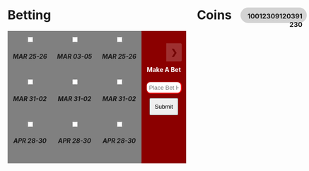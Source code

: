 <style>
    * {
  box-sizing: border-box;
}

.rcorners1 {
    border-radius: 25px;
    background: #D3D3D3;
    padding: 10px;
    width: 150px;
    height: 35px;
    position:absolute;
    right:5px;
    font-size: 15px;
    text-align:right;
}

/* Create four equal columns that floats next to each other */
.column {
  float: left;
  width: 25%;
  padding: 10px;
  height: 300px; /* Should be removed. Only for demonstration */
}

/* Clear floats after the columns */
.row:after {
  content: "";
  display: table;
  clear: both;
}

/* Slideshow container */
.slideshow-container {
  max-width: 1000px;
  position: relative;
  margin: auto;
  margin-top: 15px;
}

/* Hide the images by default */
.mySlides {
  display: none;
}

/* Next & previous buttons */
.prev, .next {
  cursor: pointer;
  position: absolute;
  top: 15%;
  width: auto;
  margin-top: -22px;
  padding: 10px;
  background-color: rgba(0, 0, 0, 0);
  font-weight: bold;
  font-size: 18px;
  background-color: rgba(236, 236, 236, 1);
  opacity: 20%;
  transition: 0.6s ease;
  border-radius: 0 3px 3px 0;
  user-select: none;
}

/* Position the "next button" to the right */
.prev {
  right: 105px;
  border-radius: 3px 0 0 3px;
}

/* Position the "next button" to the right */
.next {
  right: 0;
  border-radius: 0px 3px 3px 0px;
}

.text{
  width: 50%;
  padding: 5px 5px;
  margin: 8px 0;
  box-sizing: border-box;
  color: black;
  background-color: rgba(0, 0, 0, 0);
}

/* On hover, add a black background color with a little bit see-through */
.prev:hover, .next:hover {
  background-color: rgba(0,0,0,0.8);
}

.active, .dot:hover {
  background-color: #717171;
}

/* Fading animation */
.fade {
  animation-name: fade;
  animation-duration: 1.5s;
}

p{
    background-color: transparent;
}
#search {
    width:90%;
}

.searchicon {
    color:#5CB85C;
}

.items-collection{
    margin:20px 0 0 0;
}
.items-collection label.btn-default.active{
    background-color:#007ba7;
    color:#FFF;
}
.items-collection label.btn-default{
    width:90%;
    border:1px solid #305891;
    margin:5px; 
    border-radius: 17px;
    color: #305891;
}
.items-collection label .itemcontent{
    width:100%;
}
.items-collection .btn-group{
    width:90%
}
@keyframes fade {
  from {opacity: .4}
  to {opacity: 3}
}
</style>

<h1>Betting
<span>
<a style="right:175px; position: absolute;">Coins<span><a class="rcorners1" id="coins" style="margin-left:5px">10012309120391230</a></span></a>

</span>
</h1>

<div style="margin: 0 auto; text-align: center">
<div class="row">
<!-- COLUMN 1 -->
  <div class="column" style="background-color:gray;">
      <div class="items col-xs-6 col-sm-3 col-md-3 col-lg-3">
        <div class="info-block block-info clearfix">
          <div data-toggle="buttons" class="btn-group bizmoduleselect">
            <label class="btn btn-default">
              <div class="itemcontent">
                  <input type="checkbox" name="var_id[]" autocomplete="off" value="">
                  <span class="fa fa-car fa-2x"></span>
                  <h5>MAR 25-26</h5>
              </div>
            </label>
          </div>
        </div>
      </div>
    <br>
    <div class="items col-xs-6 col-sm-3 col-md-3 col-lg-3">
        <div class="info-block block-info clearfix">
          <div data-toggle="buttons" class="btn-group bizmoduleselect">
            <label class="btn btn-default">
              <div class="itemcontent">
                  <input type="checkbox" name="var_id[]" autocomplete="off" value="">
                  <span class="fa fa-car fa-2x"></span>
                  <h5>MAR 31-02</h5>
              </div>
            </label>
          </div>
        </div>
      </div>
    <br>
    <div class="items col-xs-6 col-sm-3 col-md-3 col-lg-3">
        <div class="info-block block-info clearfix">
          <div data-toggle="buttons" class="btn-group bizmoduleselect">
            <label class="btn btn-default">
              <div class="itemcontent">
                  <input type="checkbox" name="var_id[]" autocomplete="off" value="">
                  <span class="fa fa-car fa-2x"></span>
                  <h5>APR 28-30</h5>
              </div>
            </label>
          </div>
        </div>
      </div>
    <br>
    <div class="items col-xs-6 col-sm-3 col-md-3 col-lg-3">
        <div class="info-block block-info clearfix">
          <div data-toggle="buttons" class="btn-group bizmoduleselect">
            <label class="btn btn-default">
              <div class="itemcontent">
                  <input type="checkbox" name="var_id[]" autocomplete="off" value="">
                  <span class="fa fa-car fa-2x"></span>
                  <h5>MAY 05-07</h5>
              </div>
            </label>
          </div>
        </div>
      </div>
    <br>
    <div class="items col-xs-6 col-sm-3 col-md-3 col-lg-3">
        <div class="info-block block-info clearfix">
          <div data-toggle="buttons" class="btn-group bizmoduleselect">
            <label class="btn btn-default">
              <div class="itemcontent">
                  <input type="checkbox" name="var_id[]" autocomplete="off" value="">
                  <span class="fa fa-car fa-2x"></span>
                  <h5>MAY 19-21</h5>
              </div>
            </label>
          </div>
        </div>
      </div>
    <br>
  </div>

  <!-- COLUMN 2 -->
  <div class="column" style="background-color:gray;">
    <div class="items col-xs-6 col-sm-3 col-md-3 col-lg-3">
        <div class="info-block block-info clearfix">
          <div data-toggle="buttons" class="btn-group bizmoduleselect">
            <label class="btn btn-default">
              <div class="itemcontent">
                  <input type="checkbox" name="var_id[]" autocomplete="off" value="">
                  <span class="fa fa-car fa-2x"></span>
                  <h5>MAR 03-05</h5>
              </div>
            </label>
          </div>
        </div>
      </div>
    <br>
    <div class="items col-xs-6 col-sm-3 col-md-3 col-lg-3">
        <div class="info-block block-info clearfix">
          <div data-toggle="buttons" class="btn-group bizmoduleselect">
            <label class="btn btn-default">
              <div class="itemcontent">
                  <input type="checkbox" name="var_id[]" autocomplete="off" value="">
                  <span class="fa fa-car fa-2x"></span>
                  <h5>MAR 31-02</h5>
              </div>
            </label>
          </div>
        </div>
      </div>
    <br>
    <div class="items col-xs-6 col-sm-3 col-md-3 col-lg-3">
        <div class="info-block block-info clearfix">
          <div data-toggle="buttons" class="btn-group bizmoduleselect">
            <label class="btn btn-default">
              <div class="itemcontent">
                  <input type="checkbox" name="var_id[]" autocomplete="off" value="">
                  <span class="fa fa-car fa-2x"></span>
                  <h5>APR 28-30</h5>
              </div>
            </label>
          </div>
        </div>
      </div>
    <br>
    <div class="items col-xs-6 col-sm-3 col-md-3 col-lg-3">
        <div class="info-block block-info clearfix">
          <div data-toggle="buttons" class="btn-group bizmoduleselect">
            <label class="btn btn-default">
              <div class="itemcontent">
                  <input type="checkbox" name="var_id[]" autocomplete="off" value="">
                  <span class="fa fa-car fa-2x"></span>
                  <h5>MAY 05-07</h5>
              </div>
            </label>
          </div>
        </div>
      </div>
    <br>
    <div class="items col-xs-6 col-sm-3 col-md-3 col-lg-3">
        <div class="info-block block-info clearfix">
          <div data-toggle="buttons" class="btn-group bizmoduleselect">
            <label class="btn btn-default">
              <div class="itemcontent">
                  <input type="checkbox" name="var_id[]" autocomplete="off" value="">
                  <span class="fa fa-car fa-2x"></span>
                  <h5>MAY 19-21</h5>
              </div>
            </label>
          </div>
        </div>
      </div>
    <br>
  </div>

  <!-- COLUMN 3 -->
  <div class="column" style="background-color:gray">
    <div class="items col-xs-6 col-sm-3 col-md-3 col-lg-3">
        <div class="info-block block-info clearfix">
          <div data-toggle="buttons" class="btn-group bizmoduleselect">
            <label class="btn btn-default">
              <div class="itemcontent">
                  <input type="checkbox" name="var_id[]" autocomplete="off" value="">
                  <span class="fa fa-car fa-2x"></span>
                  <h5>MAR 25-26</h5>
              </div>
            </label>
          </div>
        </div>
      </div>
    <br>
    <div class="items col-xs-6 col-sm-3 col-md-3 col-lg-3">
        <div class="info-block block-info clearfix">
          <div data-toggle="buttons" class="btn-group bizmoduleselect">
            <label class="btn btn-default">
              <div class="itemcontent">
                  <input type="checkbox" name="var_id[]" autocomplete="off" value="">
                  <span class="fa fa-car fa-2x"></span>
                  <h5>MAR 31-02</h5>
              </div>
            </label>
          </div>
        </div>
      </div>
    <br>
    <div class="items col-xs-6 col-sm-3 col-md-3 col-lg-3">
        <div class="info-block block-info clearfix">
          <div data-toggle="buttons" class="btn-group bizmoduleselect">
            <label class="btn btn-default">
              <div class="itemcontent">
                  <input type="checkbox" name="var_id[]" autocomplete="off" value="">
                  <span class="fa fa-car fa-2x"></span>
                  <h5>APR 28-30</h5>
              </div>
            </label>
          </div>
        </div>
      </div>
    <br>
    <div class="items col-xs-6 col-sm-3 col-md-3 col-lg-3">
        <div class="info-block block-info clearfix">
          <div data-toggle="buttons" class="btn-group bizmoduleselect">
            <label class="btn btn-default">
              <div class="itemcontent">
                  <input type="checkbox" name="var_id[]" autocomplete="off" value="">
                  <span class="fa fa-car fa-2x"></span>
                  <h5>MAY 05-07</h5>
              </div>
            </label>
          </div>
        </div>
      </div>
    <br>
    <div class="items col-xs-6 col-sm-3 col-md-3 col-lg-3">
        <div class="info-block block-info clearfix">
          <div data-toggle="buttons" class="btn-group bizmoduleselect">
            <label class="btn btn-default">
              <div class="itemcontent">
                  <input type="checkbox" name="var_id[]" autocomplete="off" value="">
                  <span class="fa fa-car fa-2x"></span>
                  <h5>MAY 19-21</h5>
              </div>
            </label>
          </div>
        </div>
      </div>
    <br>
  </div>

  <!-- COLUMN 4 -->
  <div class="column" style="background-color:darkred;">
  <!-- Slideshow -->
<div class="slideshow-container" style="background-color: transparent">

  <!-- Full-width images with number and caption text -->
  <div class="mySlides fade">
    <img src="https://upload.wikimedia.org/wikipedia/commons/thumb/f/fb/Mercedes_AMG_Petronas_F1_Logo.svg/2560px-Mercedes_AMG_Petronas_F1_Logo.svg.png" style="width:100%; height: 50px; margin-top: 10px; margin-bottom: 10px">
    <div style="color: black">Mercedes</div>
  </div>

  <div class="mySlides fade">
    <img src="https://upload.wikimedia.org/wikipedia/commons/3/32/Alpine_logo.png" style="width:100%; height: 50px;margin-top: 10px; margin-bottom: 10px">
    <div style="color: black">Alpine</div>
  </div>

  <div class="mySlides fade">
    <img src="https://logos-world.net/wp-content/uploads/2022/07/Uralkali-Haas-F1-Team-Logo-2021.png" style="width:100%; height: 70px">
    <div style="color: black">Haas</div>
  </div>

  <div class="mySlides fade">
    <img src="https://www.formula1.com/content/fom-website/en/teams/McLaren/_jcr_content/logo.img.jpg/1644831223911.jpg" style="width:100%; height: 70px">
    <div style="color: black">McLaren</div>
  </div>

  <div class="mySlides fade">
    <img src="https://encrypted-tbn0.gstatic.com/images?q=tbn:ANd9GcTj_4tW9P_08hcS4STLIuUHDrqur9liVZFb9g&usqp=CAU" style="width:100%; height: 50px;margin-top: 15px; margin-bottom: 5px">
    <div style="color: black">Red Bull</div>
  </div>

  <div class="mySlides fade">
    <img src="https://cdn.motor1.com/images/mgl/3WWeox/s1/aston-martin-new-logo.jpg" style="width:100%; height: 70px">
    <div style="color: black">Asten Martin</div>
  </div>

  <div class="mySlides fade">
    <img src="https://www.formula1points.com//images/constructors/alphatauri.png" style="width:100%; height: 70px">
    <div style="color: black">AlphaTauri</div>
  </div>

  <div class="mySlides fade">
    <img src="https://i.imgur.com/jH6hF66.png" style="width:100%; height: 50px;margin-top: 10px; margin-bottom: 10px">
    <div style="color: black">Ferrari</div>
  </div>

  <div class="mySlides fade">
    <img src="https://www.formula1.com/content/dam/fom-website/manual/teams/Sauber/Alfa_Romeo_Racing_logo.jpg.transform/9col/image.jpg" style="width:100%; height: 70px">
    <div style="color: black">Alfa Romeo</div>
  </div>

  <div class="mySlides fade">
    <img src="https://teamcolorcodes.com/wp-content/uploads/2022/10/Williams-Racing-logo.png" style="width:80%; height: 30px; margin-top: 20px; margin-bottom: 20px; margin-left: 10%; margin-right: 10%">
    <div style="color: black">Williams</div>
  </div>

  <!-- Next and previous buttons -->
  <a class="prev" onclick="plusSlides(-1)">&#10094;</a>
  <a class="next" onclick="plusSlides(1)">&#10095;</a>
  <br>
  <br>
    <h4 style="background-color: transparent; color: white">Make A Bet</h4>
        <a style="width:100%; height:10%; background-color: transparent; margin-left:0; color:white">
            <input
                type="bet"
                name="bet"
                id="bet"
                placeholder="Place Bet Here"
                style="width:100%; height:10%; margin-left: 0; left:0; background-color: white;padding: 5px 5px;margin: 0px 0; box-sizing: border-box; color: black;  border-color: red; border-radius: 10px"
            >
        </a>
    <br>
    <a style="background-color: transparent">
        <input value="Submit" type="submit" class="button" style="padding: 10px; margin:0; margin-top: 10px">
    </a>
<div>

<script>
    let slideIndex = 1;
    showSlides(slideIndex);

    // Next/previous controls
    function plusSlides(n) {
        showSlides(slideIndex += n);
    }

    // Thumbnail image controls
    function currentSlide(n) {
        showSlides(slideIndex = n);
    }

    function showSlides(n) {
        let i;
        mercedes = false; // 1
        alpine = false; // 2
        haas = false; // 3
        mclaren = false; // 4
        redbull = false; // 5
        astenmartin = false; // 6
        alphatauri = false; // 7
        ferrari = false; // 8
        alfaromeo = false; // 9
        williams = false; // 10
        let slides = document.getElementsByClassName("mySlides");
        if (n > slides.length) {slideIndex = 1}
        if (n < 1) {slideIndex = slides.length}
        for (i = 0; i < slides.length; i++) {
            slides[i].style.display = "none";
        }
        slides[slideIndex-1].style.display = "block";
    }

    function formSubmit() {
        let num = slides[i]+1;

        console.log(gender);
        console.log(dob);
        var myHeaders = new Headers();
        myHeaders.append("Content-Type", "application/json");

        var requestOptions = {
          method: 'POST',
          headers: myHeaders,
          redirect: 'manual',
          body: JSON.stringify(data)
        };
         fetch(
          `https://f1-backend.aadit.dev/api/user/updateCoins`,requestOptions
        )
          .then(response => response.text())
        .then(result => {
          console.log(result);
          if (result == `${email} user created successfully`) {
            window.location.href = "https://aaditgupta21.github.io/reunion/login";
          } else {
            alert("Invalid credentials");
          }
        })
        .catch(error => console.log('error', error));
    }
</script>
